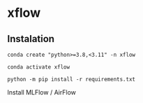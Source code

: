 # xflow

## Instalation
```
conda create "python>=3.8,<3.11" -n xflow
```
```
conda activate xflow
```
```
python -m pip install -r requirements.txt
```

Install MLFlow / AirFlow
